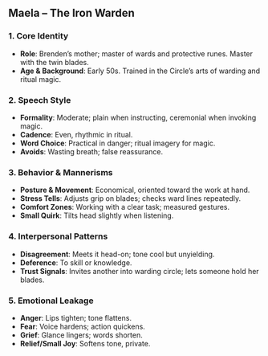 ## Maela – The Iron Warden

### 1. Core Identity
- **Role**: Brenden’s mother; master of wards and protective runes. Master with the twin blades.
- **Age & Background**: Early 50s. Trained in the Circle’s arts of warding and ritual magic.

### 2. Speech Style
- **Formality**: Moderate; plain when instructing, ceremonial when invoking magic.
- **Cadence**: Even, rhythmic in ritual.
- **Word Choice**: Practical in danger; ritual imagery for magic.
- **Avoids**: Wasting breath; false reassurance.

### 3. Behavior & Mannerisms
- **Posture & Movement**: Economical, oriented toward the work at hand.
- **Stress Tells**: Adjusts grip on blades; checks ward lines repeatedly.
- **Comfort Zones**: Working with a clear task; measured gestures.
- **Small Quirk**: Tilts head slightly when listening.

### 4. Interpersonal Patterns
- **Disagreement**: Meets it head-on; tone cool but unyielding.
- **Deference**: To skill or knowledge.
- **Trust Signals**: Invites another into warding circle; lets someone hold her blades.

### 5. Emotional Leakage
- **Anger**: Lips tighten; tone flattens.
- **Fear**: Voice hardens; action quickens.
- **Grief**: Glance lingers; words shorten.
- **Relief/Small Joy**: Softens tone, private.
